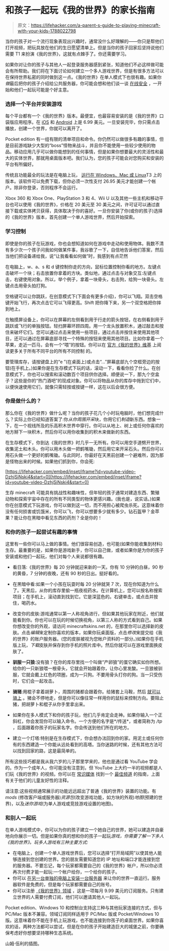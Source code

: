 # 和孩子一起玩《我的世界》的家长指南

> 原文：<https://lifehacker.com/a-parent-s-guide-to-playing-minecraft-with-your-kids-1788022798>

当你的孩子对一个流行现象表现出兴趣时，通常没什么好理解的——你只是帮他们打开视频，把玩具放在他们的生日愿望清单上。但是当你的孩子回家后坚持说他们需要 T1 来扮演《我的世界》，这就有点棘手了。你还需要学习。



如果你对让你的孩子与其他人一起登录服务器感到紧张，知道他们不必这样做可能会有所帮助。我们将在下面讨论如何建立一个多人游戏世界，但是有很多方法可以在保持世界私密的同时做到这一点。《我的世界》在单人模式下也很有趣。如果你*做*最后把你的孩子介绍给公共服务器，你可能会想和他们谈一谈 [在线安全](https://lifehacker.com/how-are-you-teaching-your-kids-to-be-safe-online-1620114518) ，一开始和他们一起玩可能是个好主意。

### 选择一个平台并安装游戏

每个平台都有一个《我的世界》版本。最便宜，也最容易安装的是《我的世界》口袋版应用程序。在 [iOS](https://itunes.apple.com/us/app/minecraft-pocket-edition/id479516143?mt=8) 和 [Android](https://play.google.com/store/apps/details?id=com.mojang.minecraftpe&hl=en) 上是 6.99 美元。一旦安装完毕，你只需点击播放，创建一个世界，你就可以离开了。

Pocket edition 有一组有限的清单项目和命令。你仍然可以做很多有趣的事情，但是目前游戏缺少大型的“boss”怪物来战斗，并且你不能使用一些较少使用的物品。移动应用几乎可以做你能想到的任何事情，但是如果你想要最大的灵活性和最大的实体世界，那就用桌面版本吧。我们认为，您的孩子可能会对您购买和安装的平台有所偏好。

传统且功能最全的玩法是在电脑上玩， [运行在 Windows、Mac 或 Linux](https://minecraft.net/en/store/minecraft/)T3 上的版本。该软件可以免费下载，但你必须一次性支付 26.95 美元才能创建一个帐户。除非你登录，否则程序不会运行。

Xbox 360 和 Xbox One、PlayStation 3 和 4、Wii U 以及其他一些主机和移动平台也可以使用《我的世界》，价格在 20 美元至 30 美元之间，许可证可以通过直接下载或实体拷贝获得，具体取决于你的喜好。一旦你安装了你(或你的孩子)选择的《我的世界》版本，首先创建一个单人游戏世界，然后开始探索。

### 学习控制

即使是你的孩子在玩游戏，你也会想知道如何在游戏中走动和使用物体。我数不清有多少次一个孩子问我如何做某件事，我谷歌了一下，自信地告诉他们答案，然后当他们把设备递给我，说“让我看看如何做”时，我感到有点茫然

在电脑上，w、a、s 和 d 键控制你走的方向，鼠标位置控制你看的地方。左键点击破坏一个块；右击放置你拿着的方块。类似地，通过点击与对象交互:左键点击，右键使用对象。所以，举个例子，拿着一块骨头，右击狗，给狗一块骨头。左键点击用骨头拍打狗。

空格键可以让你跳跃，在创意模式下(下面会有更多介绍)，你可以飞翔。双击空格键开始飞行，再次点击它可以飞得更高。Shift 把你降下来，另一个双空格把你摔到地上。

在触摸屏设备上，你可以在屏幕的左侧看到用于行走的箭头按钮，在右侧看到用于跳跃或飞行的单独按钮。轻扫屏幕环顾四周。用一个龙头放置积木，通过敲击和按住来破坏它们。您可以通过点击来使用一些项目，通过点击并按住来使用其他项目，还可以通过在屏幕底部寻找一个特殊的按钮来使用其他项目。比如你拿着一个苹果，走近一匹马，会有一个“喂”的按钮。你可以在 [官方《我的世界》维基](http://minecraft.gamepedia.com/) 上阅读更多关于所有不同平台的所有不同控制 的。

要管理库存，请按键盘上的“e ”(在桌面上)或点击“...”屏幕底部九个空框旁边的按钮(在手机上。)如果你是在生存模式下玩的话，滚动一下，看看你捡了什么。在创意模式下，你也可以搜索和滚动数百个项目供你选择。顺便说一下，那九个空盒子？这些是你的“热门酒吧”的现成对象。你可以将物品从你的库存中拖到它们中，以便快速使用它们，就像只需轻按或按键一样，这在以后会很方便。

### 你是做什么的？

那么你在《我的世界》做什么呢？当你的孩子花几个小时玩电脑时，他们想完成什么？实际上你已经知道答案了:你*从你周围开采*块，你用它们*制造*新东西。想象一下，在一个视线所及的乐高积木世界中穿行。你可以从地上、树上或任何你喜欢的地方掰下一块积木，然后你可以用你收集到的积木来做新的东西。

在生存模式下，你到达《我的世界》时几乎一无所有。你可以用空手道劈开世界，收集泥土和木头。你可以用木头做一把鹤嘴锄，然后用它来开采石头。然后你可以用石头做一个更好的鹤嘴锄。与此同时，你最好在天黑前创建一个避难所，因为那是怪物出来的时候。如果他们抓到你，你会死:

 [https://lifehacker.com/embed/inset/iframe?id=youtube-video-DzhjSiNski4&start=0](https://lifehacker.com/embed/inset/iframe?id=youtube-video-DzhjSiNski4&start=0) 

生存 minecraft 可能具有挑战性和趣味性，但年轻的孩子通常对建造东西、繁殖动物和探索宇宙中存在的所有不同类型的物体更感兴趣。(我也是，说实话。)如果你在创意模式下玩游戏，你可以做到这一切，而不用担心被爬虫杀死。这意味着你没有任何损害或饥饿米，你可以飞，你可以想要多少就有多少。钻石盔甲？金苹果？能让你在黑暗中看见东西的药剂？全是你的！

### 和你的孩子一起尝试有趣的事情

这里有一些你可以马上做的事情。他们很容易创造，也可能(如果你能收集到材料)生存。最重要的是，如果你是游戏新手，你可以自己做，或者如果你是为你的孩子安装或和他们一起玩，他们对每个人来说都很有趣。

*   看日落:《我的世界》每 20 分钟就迎来新的一天。你有 10 分钟的白昼，90 秒的黄昏，7 分钟的夜晚，还有 90 秒的日出。挺好看的。
*   在黑暗中看:如果一个小孩在玩耍时每 20 分钟就哭 7 次，现在你知道为什么了。天黑后，从你的库存里偷一瓶夜视药水。在计算机上，您可以按名称搜索项目；在手机上，滚动直到找到它。它是深蓝色的。右键单击，或点击并按住，喝药水。
*   改变你的皮肤:游戏通常以第一人称视角进行，但如果其他玩家在附近，他们就能看到你。你也可以在玩的时候切换视角，以第三人称的方式看到自己。如果你想改变你的外观，请访问 minecraftskins.net 的，在那里你可以选择新的皮肤。点击*编辑*来定制你喜欢的版本，如果你玩桌面版，点击*修改*来提交给《我的世界》的账户服务器。(您的皮肤被视为您帐户资料的一部分。)如果你在手机版上玩，*下载*皮肤并保存到你手机的照片库中。然后你就可以在游戏里面换皮肤了。
*   **驯服一只狼**:没有狼？在你的库存里找一个叫做“产卵狼”的蛋它确实如你所想。给你的一只新狼喂一根骨头，它就会开始跟着你，让你心里发酸。一旦狼被驯服，它就会戴上红色的项圈，成为一只狗。不要用骨头打你的狗。当一只受伤时，它们会一起攻击。
*   **骑猪**:用棍子拿着胡萝卜，周围的猪都会跟着你。给猪套上马鞍，然后 [就可以骑上](http://minecraftpocketedition.wikia.com/wiki/Pig) 。猪会不停地走，但是你可以像往常一样用你的鼠标来控制方向。要阻止猪，把胡萝卜和棍子从你手里拿出来。
*   如果你在多人模式下和你的孩子玩，他们几乎肯定会走神。如果你输入一个正斜杠，你会发现你可以输入命令。一个方便的名字是*/传送*，或者简称为 */tp* ，后面跟着你孩子的玩家名字。你会传送到他们所在的地方。

*   建立一个灯塔:特别是在生存模式下，你会想办法回到你的家。用泥土或任何你有的东西建造一个你能从远处看到的高塔。当你迷路的时候，还有其他方法可以找到回家的路，这是最简单的。

所有这些技巧都是我从我六岁的儿子那里学来的，他也是通过看 YouTube 学会的。作为一个成年人，你可能没有注意到，但 YouTube 上大约一半的视频都是人们玩《我的世界》的视频。你可以在 [常识媒体](https://www.commonsensemedia.org/) 找到一个 [最佳频道](https://www.commonsensemedia.org/blog/the-12-best-kid-friendly-minecraft-channels-on-youtube) 的指南，上面有关于他们的儿童友好性的注释。

请注意:这些视频通常展示的功能远远超出了普通《我的世界》装置的功能。有 *mods* (修改客户端或服务器)*资源包*(改变游戏功能，如方块的外观)*地图*(预建的世界)，以及*迷你游戏*(为单人游戏或竞技游戏设置的地图)。

### 和别人一起玩

在单人游戏模式中，你可以为你的孩子建立一个她自己的世界，她可以建造并自豪地向你展示一切。但是如果你真的想和你的孩子一起玩*游戏，你需要了解一下多人《我的世界》。玩多人游戏有三种主要方式:*

*   在电脑上，创建一个单人游戏世界后，您可以选择“打开局域网”以使其他人能够连接到您创建的世界。您的朋友需要知道您的 IP 地址和端口才能连接到您的服务器。不要忘记，每个玩家都需要自己的《我的世界》帐户，所以你必须再次付费才能一起玩:一个帐户给你，一个给你的孩子。
*   你可以 [在另一台单独的电脑上安装一台服务器](http://minecraft.gamepedia.com/Tutorials/Setting_up_a_server) 来让你的世界一直运行。服务器软件是免费的，但是每个玩家都需要自己的账号。
*   你可以注册 [《我的世界》领域](https://minecraft.net/en/realms/) ，这是一项每月 9.99 美元的订阅服务。只有建立世界的人需要付费订阅，他们可以邀请其他人一起玩。

Pocket edition、Windows 10 和控制台支持这三种与其他玩家连接的方式，但与 PC/Mac 版本不兼容。领域订阅同样适用于 PC/Mac 版或 Pocket/Windows 10 版。这意味着你不能在手机上玩游戏，也不能连接到你孩子的桌面世界。如果你喜欢的话，两种方法都可以尝试，但是在你的孩子开始建造巨大的城堡之前，你要确保考虑好你想要坚持哪种生态系统。

山姆·伍利的插图。